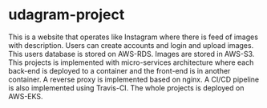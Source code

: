 # udagram-project
This is a website that operates like Instagram where there is feed of images with description. Users can create accounts and login and upload images. This users database is stored on AWS-RDS. Images are stored in AWS-S3. This projects is implemented with micro-services architecture where each back-end is deployed to a container and the front-end is in another container. A reverse proxy is implemented based on nginx. A CI/CD pipeline is also implemented using Travis-CI. The whole projects is deployed on AWS-EKS.
